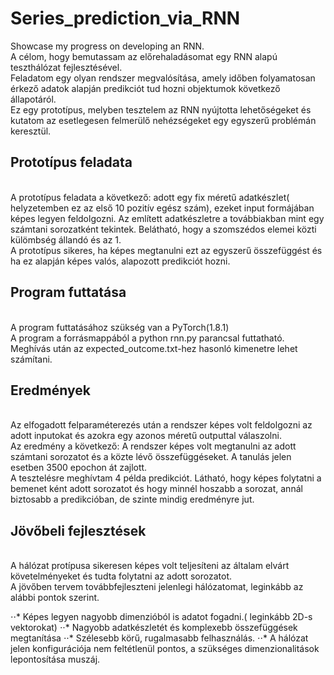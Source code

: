 # Series_prediction_via_RNN
Showcase my progress on developing an RNN. <br/>
A célom, hogy bemutassam az előrehaladásomat egy RNN alapú teszthálózat fejlesztésével.<br/>
Feladatom egy olyan rendszer megvalósítása, amely időben folyamatosan érkező adatok alapján predikciót tud hozni objektumok következő állapotáról. <br/>
Ez egy prototípus, melyben tesztelem az RNN nyújtotta lehetőségeket és kutatom az esetlegesen felmerülő nehézségeket egy egyszerű problémán keresztül. <br/>

## Prototípus feladata
<br/>
A prototípus feladata a következő: adott egy fix méretű adatkészlet( helyzetemben ez az első 10 pozitív egész szám), ezeket input formájában képes legyen feldolgozni. Az említett adatkészletre a továbbiakban mint egy számtani sorozatként tekintek. Belátható, hogy a szomszédos elemei közti külömbség állandó és az 1. <br/>
A prototípus sikeres, ha képes megtanulni ezt az egyszerű összefüggést és ha ez alapján képes valós, alapozott predikciót hozni.<br/>

## Program futtatása
<br/>
A program futtatásához szükség van a PyTorch(1.8.1) <br/>
A program a forrásmappából a python rnn.py parancsal futtatható. Meghívás után az expected_outcome.txt-hez hasonló kimenetre lehet számítani. <br/>

## Eredmények
<br/>
Az elfogadott felparaméterezés után a rendszer képes volt feldolgozni az adott inputokat és azokra egy azonos méretű outputtal válaszolni.<br/>
Az eredmény a következő: A rendszer képes volt megtanulni az adott számtani sorozatot és a közte lévő összefüggéseket. A tanulás jelen esetben 3500 epochon át zajlott.<br/>
A tesztelésre meghívtam 4 példa predikciót. Látható, hogy képes folytatni a bemenet ként adott sorozatot és hogy minnél hoszabb a sorozat, annál biztosabb a predikcióban, de szinte mindig eredményre jut. <br/>

## Jövőbeli fejlesztések
<br/>
A hálózat protípusa sikeresen képes volt teljesíteni az általam elvárt követelményeket és tudta folytatni az adott sorozatot.<br/>
A jövőben tervem továbbfejleszteni jelenlegi hálózatomat, leginkább az alábbi pontok szerint.

⋅⋅* Képes legyen nagyobb dimenzióból is adatot fogadni.( leginkább 2D-s vektorokat)
⋅⋅* Nagyobb adatkészletét és komplexebb összefüggések megtanítása
⋅⋅* Szélesebb körű, rugalmasabb felhasználás.
⋅⋅* A hálózat jelen konfigurációja nem feltétlenül pontos, a szükséges dimenzionalitások lepontosítása muszáj.
